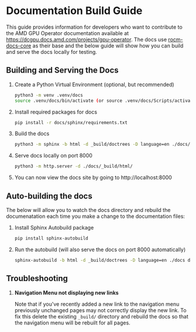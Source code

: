 # Documentation Build Guide

This guide provides information for developers who want to contribute to the AMD GPU Operator documentation available at https://dcgpu.docs.amd.com/projects/gpu-operator. The docs use [rocm-docs-core](https://github.com/ROCm/rocm-docs-core) as their base and the below guide will show how you can build and serve the docs locally for testing.

## Building and Serving the Docs

1. Create a Python Virtual Environment (optional, but recommended)

    ```bash
    python3 -m venv .venv/docs
    source .venv/docs/bin/activate (or source .venv/docs/Scripts/activate on Windows)
    ```

2. Install required packages for docs

    ```bash
    pip install -r docs/sphinx/requirements.txt
    ```

3. Build the docs

    ```bash
    python3 -m sphinx -b html -d _build/doctrees -D language=en ./docs/ docs/_build/html
    ```

4. Serve docs locally on port 8000

    ```bash
    python3 -m http.server -d ./docs/_build/html/
    ```

5. You can now view the docs site by going to http://localhost:8000

## Auto-building the docs
The below will allow you to watch the docs directory and rebuild the documenatation each time you make a change to the documentation files:

1. Install Sphinx Autobuild package

    ```bash
    pip install sphinx-autobuild
    ```

2. Run the autobuild (will also serve the docs on port 8000 automatically)

    ```bash
    sphinx-autobuild -b html -d _build/doctrees -D language=en ./docs docs/_build/html --ignore "docs/_build/*" --ignore "docs/sphinx/_toc.yml"
    ```

## Troubleshooting

1. **Navigation Menu not displaying new links**

    Note that if you've recently added a new link to the navigation menu previously unchanged pages may not correctly display the new link. To fix this delete the existing `_build/` directory and rebuild the docs so that the navigation menu will be rebuilt for all pages.
